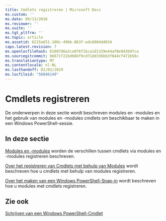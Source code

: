 ```yaml
---
title: Cmdlets registreren | Microsoft Docs
ms.custom: ''
ms.date: 09/13/2016
ms.reviewer: ''
ms.suite: ''
ms.tgt_pltfrm: ''
ms.topic: article
ms.assetid: 6215a651-100c-49bb-863f-edc6984dd634
caps.latest.revision: 7
ms.openlocfilehash: 61807d6a2ce076f1bca1d1329e44af8e943b97ca
ms.sourcegitcommit: b6871f21bd666f9cd71dd336bb3f844cf472b56c
ms.translationtype: MT
ms.contentlocale: nl-NL
ms.lasthandoff: 02/03/2019
ms.locfileid: "56846149"
---
```

# <a name="registering-cmdlets"></a>Cmdlets registreren

De onderwerpen in deze sectie wordt beschreven modules en -modules en het gebruik van modules en -modules cmdlets om beschikbaar te maken in een Windows PowerShell-sessie.

## <a name="in-this-section"></a>In deze sectie

[Modules en -modules](./modules-and-snap-ins.md) worden de verschillen tussen cmdlets via modules en -modules registreren beschreven.

[Over het registreren van Cmdlets met behulp van Modules](./how-to-import-cmdlets-using-modules.md) wordt beschreven hoe u cmdlets met behulp van modules registreren.

[Over het maken van een Windows PowerShell-Snap-in](./how-to-create-a-windows-powershell-snap-in.md) wordt beschreven hoe u modules met cmdlets registreren.

## <a name="see-also"></a>Zie ook

[Schrijven van een Windows PowerShell-Cmdlet](./writing-a-windows-powershell-cmdlet.md)
